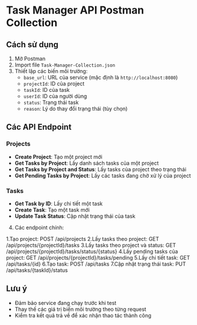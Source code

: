 # Task Manager API Postman Collection

## Cách sử dụng

1. Mở Postman
2. Import file `Task-Manager-Collection.json`
3. Thiết lập các biến môi trường:
   - `base_url`: URL của service (mặc định là `http://localhost:8080`)
   - `projectId`: ID của project
   - `taskId`: ID của task
   - `userId`: ID của người dùng
   - `status`: Trạng thái task
   - `reason`: Lý do thay đổi trạng thái (tùy chọn)

## Các API Endpoint

### Projects
- **Create Project**: Tạo một project mới
- **Get Tasks by Project**: Lấy danh sách tasks của một project
- **Get Tasks by Project and Status**: Lấy tasks của project theo trạng thái
- **Get Pending Tasks by Project**: Lấy các tasks đang chờ xử lý của project

### Tasks
- **Get Task by ID**: Lấy chi tiết một task
- **Create Task**: Tạo một task mới
- **Update Task Status**: Cập nhật trạng thái của task

4. Các endpoint chính:

1.Tạo project: POST /api/projects
2.Lấy tasks theo project: GET /api/projects/{projectId}/tasks
3.Lấy tasks theo project và status: GET /api/projects/{projectId}/tasks/status/{status}
4.Lấy pending tasks của project: GET /api/projects/{projectId}/tasks/pending
5.Lấy chi tiết task: GET /api/tasks/{id}
6.Tạo task: POST /api/tasks
7.Cập nhật trạng thái task: PUT /api/tasks/{taskId}/status

## Lưu ý
- Đảm bảo service đang chạy trước khi test
- Thay thế các giá trị biến môi trường theo từng request
- Kiểm tra kết quả trả về để xác nhận thao tác thành công
